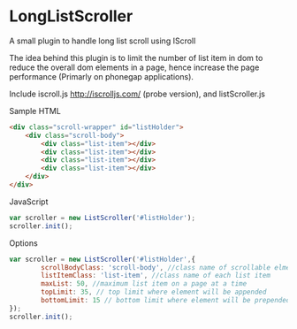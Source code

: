# LongListScroller
A small plugin to handle long list scroll using IScroll

The idea behind this plugin is to limit the number of list item in dom to reduce the overall dom elements in a page, hence increase the page performance (Primarly on phonegap applications).

Include iscroll.js http://iscrolljs.com/ (probe version), and listScroller.js

Sample HTML
```html
<div class="scroll-wrapper" id="listHolder">
    <div class="scroll-body">
        <div class="list-item"></div>
        <div class="list-item"></div>
        <div class="list-item"></div>
        <div class="list-item"></div>
    </div>
</div>
```

JavaScript
```js
var scroller = new ListScroller('#listHolder');
scroller.init();
```

Options
```js
var scroller = new ListScroller('#listHolder',{
        scrollBodyClass: 'scroll-body', //class name of scrollable elment
        listItemClass: 'list-item', //class name of each list item
        maxList: 50, //maximum list item on a page at a time
        topLimit: 35, // top limit where element will be appended
        bottomLimit: 15 // bottom limit where element will be prepended
});
scroller.init();
```
